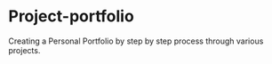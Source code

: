 # Project-portfolio
Creating a Personal Portfolio by step by step process through various projects.
